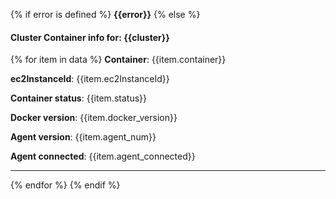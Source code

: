 {% if error is defined %}
**{{error}}**
{% else %}
#### Cluster Container info for: {{cluster}}
{% for item in data %}
**Container**: {{item.container}}

**ec2InstanceId**: {{item.ec2InstanceId}}

**Container status**: {{item.status}}

**Docker version**: {{item.docker_version}}

**Agent version**: {{item.agent_num}}

**Agent connected**: {{item.agent_connected}}

  -----
{% endfor %}
{% endif %}